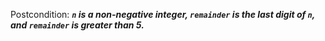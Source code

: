 Postcondition: ***`n` is a non-negative integer, `remainder` is the last digit of `n`, and `remainder` is greater than 5.***